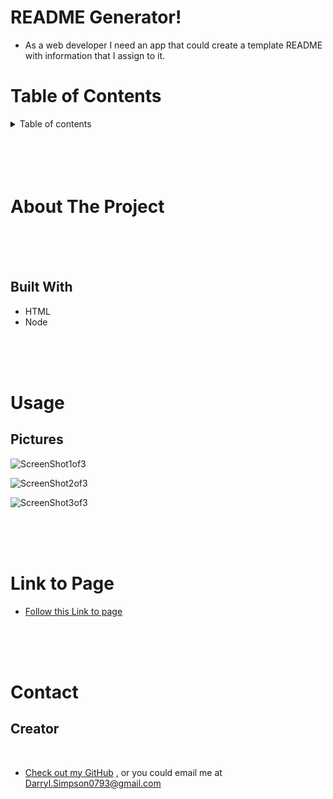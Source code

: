 # README Generator!

* As a web developer I need an app that could create a template README with information that I assign to it.

# Table of Contents

<details>
<summary> Table of contents</summary>

 * [About the Project](#About-The-Project)
    * [Built With](#built-with)

* [Usage](#usage)
    * [Pictures](#pictures)

* [Link to Page](#link-to-page)

* [Contact](#contact)
    * [Creators](#creator)

</details>


</br>
</br>
</br>
</br>


# About The Project



</br>
</br>
</br>

## Built With
 * HTML
 * Node


</br>
</br>
</br>


# Usage

## Pictures

![ScreenShot1of3]()

![ScreenShot2of3]()

![ScreenShot3of3]()

</br>
</br>
</br>

# Link to Page

* [Follow this Link to page](https://cgsdesign.github.io/table-top-resource/)

</br>
</br>
</br>

# Contact

## Creator
</br>

* [Check out my GitHub](https://github.com/DarrylSimpson) , or you could email me at [Darryl.Simpson0793@gmail.com](mailto:Darryl.Simpson0793@gmail.com)

